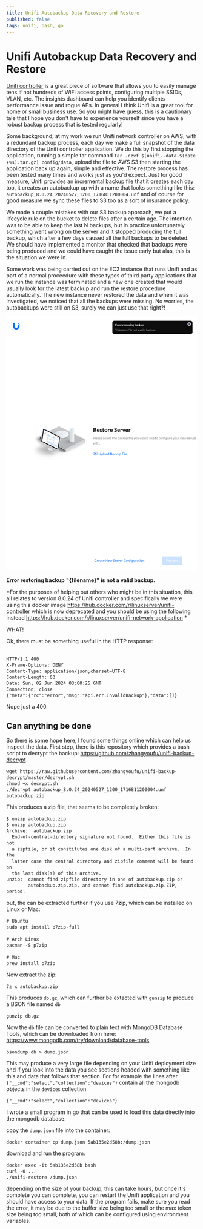 ```yaml
---
title: Unifi Autobackup Data Recovery and Restore
published: false
tags: unifi, bash, go
---
```

# Unifi Autobackup Data Recovery and Restore

[Unifi controller](https://community.ui.com/releases/UniFi-Network-Application-8-0-24/43b24781-aea8-48dc-85b2-3fca42f758c9) is a great piece of software that allows you to easily manage tens if not hundreds of WiFi access points, configuring multiple SSIDs, VLAN, etc. The insights dashboard can help you identify clients performance issue and rogue APs. In general I think Unifi is a great tool for home or small business use. So you might have guess, this is a cautionary tale that I hope you don't have to experience yourself since you have a robust backup process that is tested regularly!

Some background, at my work we run Unifi network controller on AWS, with a redundant backup process, each day we make a full snapshot of the data directory of the Unifi controller application. We do this by first stopping the application, running a simple tar command `tar -czvf $(unifi--data-$(date +%s).tar.gz) config/data`, upload the file to AWS S3 then starting the application back up again, simple and effective. The restore process has been tested many times and works just as you'd expect. Just for good measure, Unifi provides an incremental backup file that it creates each day too, it creates an autobackup up with a name that looks something like this: `autobackup_8.0.24_20240527_1200_1716811200004.unf` and of course for good measure we sync these files to S3 too as a sort of insurance policy.

We made a couple mistakes with our S3 backup approach, we put a lifecycle rule on the bucket to delete files after a certain age. The intention was to be able to keep the last N backups, but in practice unfortunately something went wrong on the server and it stopped producing the full backup, which after a few days caused all the full backups to be deleted. We should have implemented a monitor that checked that backups were being produced and we could have caught the issue early but alas, this is the situation we were in.

Some work was being carried out on the EC2 instance that runs Unifi and as part of a normal proceedure with these types of third party applications that we run the instance was terminated and a new one created that would usually look for the latest backup and run the restore procedure automatically. The new instance never restored the data and when it was investigated, we noticed that all the backups were missing. No worries, the autobackups were still on S3, surely we can just use that right?!

![](https://github.com/kurtmc/blog/raw/master/2024-06/unifi-autobackup-data-recovery-and-restore/images/not_a_valid_backup.png)

**Error restoring backup**
**"{filename}" is not a valid backup.**

*For the purposes of helping out others who might be in this situation, this all relates to version 8.0.24 of Unifi controller and specifically we were using this docker image https://hub.docker.com/r/linuxserver/unifi-controller which is now deprecated and you should be using the following instead https://hub.docker.com/r/linuxserver/unifi-network-application *

WHAT!

Ok, there must be something useful in the HTTP response:

```

HTTP/1.1 400 
X-Frame-Options: DENY
Content-Type: application/json;charset=UTF-8
Content-Length: 63
Date: Sun, 02 Jun 2024 03:00:25 GMT
Connection: close
{"meta":{"rc":"error","msg":"api.err.InvalidBackup"},"data":[]}
```

Nope just a 400.

## Can anything be done

So there is some hope here, I found some things online which can help us inspect the data. First step, there is this repository which provides a bash script to decrypt the backup: https://github.com/zhangyoufu/unifi-backup-decrypt

```
wget https://raw.githubusercontent.com/zhangyoufu/unifi-backup-decrypt/master/decrypt.sh
chmod +x decrypt.sh
./decrypt autobackup_8.0.24_20240527_1200_1716811200004.unf autobackup.zip
```

This produces a zip file, that seems to be completely broken:

```
$ unzip autobackup.zip
$ unzip autobackup.zip 
Archive:  autobackup.zip
  End-of-central-directory signature not found.  Either this file is not
  a zipfile, or it constitutes one disk of a multi-part archive.  In the
  latter case the central directory and zipfile comment will be found on
  the last disk(s) of this archive.
unzip:  cannot find zipfile directory in one of autobackup.zip or
        autobackup.zip.zip, and cannot find autobackup.zip.ZIP, period.
```

but, the can be extracted further if you use 7zip, which can be installed on Linux or Mac:

```
# Ubuntu
sudo apt install p7zip-full

# Arch Linux
pacman -S p7zip

# Mac
brew install p7zip
```

Now extract the zip:

```
7z x autobackup.zip
```

This produces `db.gz`, which can further be extacted with `gunzip` to produce a BSON file named `db`

```
gunzip db.gz
```

Now the `db` file can be converted to plain text with MongoDB Database Tools, which can be downloaded from here: https://www.mongodb.com/try/download/database-tools

```
bsondump db > dump.json
```

This may produce a very large file depending on your Unifi deployment size and if you look into the data you see sections headed with something like this and data that follows that section. For for example the lines after `{"__cmd":"select","collection":"devices"}` contain all the mongodb objects in the `devices` collection

```
{"__cmd":"select","collection":"devices"}
```

I wrote a small program in go that can be used to load this data directly into the mongodb database:

copy the `dump.json` file into the container:
```
docker container cp dump.json 5ab135e2d58b:/dump.json
```

download and run the program:
```
docker exec -it 5ab135e2d58b bash
curl -O ...
./unifi-restore /dump.json
```

depending on the size of your backup, this can take hours, but once it's complete you can complete, you can restart the Unifi application and you should have access to your data. If the program fails, make sure you read the error, it may be due to the buffer size being too small or the max token size being too small, both of which can be configured using environment variables.
